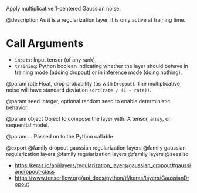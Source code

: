 Apply multiplicative 1-centered Gaussian noise.

@description
As it is a regularization layer, it is only active at training time.

# Call Arguments
- `inputs`: Input tensor (of any rank).
- `training`: Python boolean indicating whether the layer should behave in
    training mode (adding dropout) or in inference mode (doing nothing).

@param rate
Float, drop probability (as with `Dropout`).
The multiplicative noise will have
standard deviation `sqrt(rate / (1 - rate))`.

@param seed
Integer, optional random seed to enable deterministic behavior.

@param object
Object to compose the layer with. A tensor, array, or sequential model.

@param ...
Passed on to the Python callable

@export
@family dropout gaussian regularization layers
@family gaussian regularization layers
@family regularization layers
@family layers
@seealso
+ <https:/keras.io/api/layers/regularization_layers/gaussian_dropout#gaussiandropout-class>
+ <https://www.tensorflow.org/api_docs/python/tf/keras/layers/GaussianDropout>
